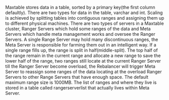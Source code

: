 Maxtable stores data in a table, sorted by a primary key(the first column defaultly). There are two types for data in the table, varchar and int. Scaling is achieved by splitting tables into contiguous ranges and assigning them up to different physical machines. There are two types of servers in a Maxtable cluster, Ranger Servers which hold some ranges of the data and Meta Servers which handle meta management works and oversee the Ranger Servers. A single Range Server may hold many discontinuous ranges, the Meta Server is responsible for farming them out in an intelligent way. If a single range fills up, the range is split in half(middle-split). The top half of the range remain in the current range and allocate a new range to save the lower half of the range, two ranges still locate at the current Ranger Server till the Ranger Server become overload, the Rebalancer will trigger Meta Server to reassign some ranges of the data locating at the overload Ranger Servers to other Range Servers that have enough space. The default maximum range size is 1000MB. The list of ranges and where they live is stored in a table called rangerserverlist that actually lives within Meta Server.